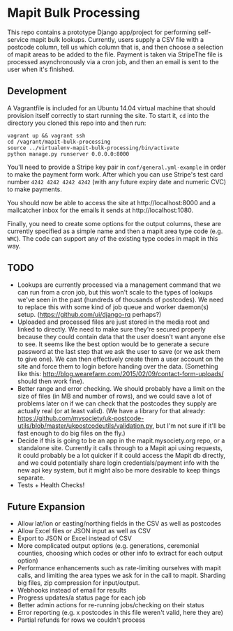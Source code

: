 Mapit Bulk Processing
=====================

This repo contains a prototype Django app/project for performing self-service
mapit bulk lookups. Currently, users  supply a CSV file with a postcode column,
tell us which column that is, and then choose a selection of mapit areas to be
added to the file. Payment is taken via StripeThe file
is processed asynchronously via a cron job, and then an email is sent to the
user when it's finished.

Development
-----------
A Vagrantfile is included for an Ubuntu 14.04 virtual machine that should
provision itself correctly to start running the site. To start it, `cd` into
the directory you cloned this repo into and then run:

```
vagrant up && vagrant ssh
cd /vagrant/mapit-bulk-processing
source ../virtualenv-mapit-bulk-processing/bin/activate
python manage.py runserver 0.0.0.0:8000
```

You'll need to provide a Stripe key pair in `conf/general.yml-example` in
order to make the payment form work. After which you can use Stripe's test
card number `4242 4242 4242 4242` (with any future expiry date and numeric CVC)
to make payments.

You should now be able to access the site at http://localhost:8000 and a
mailcatcher inbox for the emails it sends at http://localhost:1080.

Finally, you need to create some options for the output columns, these are
currently specified as a simple name and then a mapit area type code
(e.g. `WMC`). The code can support any of the existing type codes in mapit in
this way.

TODO
----
- Lookups are currently processed via a management command that we can run
  from a cron job, but this won't scale to the types of lookups we've seen in
  the past (hundreds of thousands of postcodes). We need to replace this with
  some kind of job queue and worker daemon(s) setup.
  (https://github.com/ui/django-rq perhaps?)
- Uploaded and processed files are just stored in the media root and linked to
  directly. We need to make sure they're secured properly because they could
  contain data that the user doesn't want anyone else to see. It seems like
  the best option would be to generate a secure password at the last step that
  we ask the user to save (or we ask them to give one). We can then
  effectively create them a user account on the site and force them to login
  before handing over the data. (Something like this:
  http://blog.wearefarm.com/2015/02/09/contact-form-uploads/ should then work
  fine).
- Better range and error checking. We should probably have a limit on the
  size of files (in MB and number of rows), and we could save a lot of
  problems later on if we can check that the postcodes they supply are
  actually real (or at least valid). (We have a library for that already: https://github.com/mysociety/uk-postcode-utils/blob/master/ukpostcodeutils/validation.py, but I'm not sure if it'll
  be fast enough to do big files on the fly.)
- Decide if this is going to be an app in the mapit.mysociety.org repo, or a
  standalone site. Currently it calls through to a Mapit api using requests,
  it could probably be a lot quicker if it could access the Mapit db directly,
  and we could potentially share login credentials/payment info with the new
  api key system, but it might also be more desirable to keep things separate.
- Tests + Health Checks!

Future Expansion
----------------
- Allow lat/lon or easting/northing fields in the CSV as well as postcodes
- Allow Excel files or JSON input as well as CSV
- Export to JSON or Excel instead of CSV
- More complicated output options (e.g. generations, ceremonial counties,
  choosing which codes or other info to extract for each output option)
- Performance enhancements such as rate-limiting ourselves with mapit calls,
  and limiting the area types we ask for in the call to mapit. Sharding big
  files, zip compression for input/output.
- Webhooks instead of email for results
- Progress updates/a status page for each job
- Better admin actions for re-running jobs/checking on their status
- Error reporting (e.g. x postcodes in this file weren't valid, here they are)
- Partial refunds for rows we couldn't process
